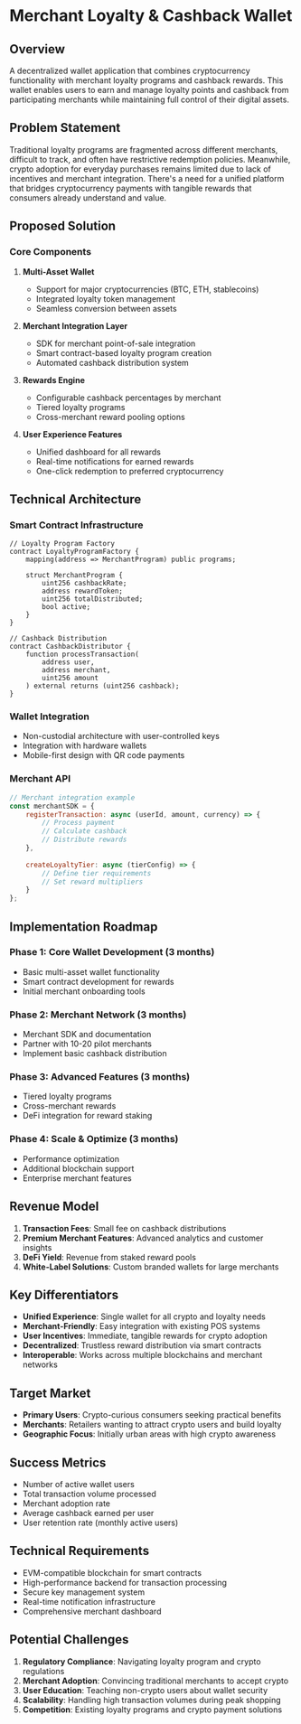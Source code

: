 # Merchant Loyalty & Cashback Wallet

## Overview

A decentralized wallet application that combines cryptocurrency functionality with merchant loyalty programs and cashback rewards. This wallet enables users to earn and manage loyalty points and cashback from participating merchants while maintaining full control of their digital assets.

## Problem Statement

Traditional loyalty programs are fragmented across different merchants, difficult to track, and often have restrictive redemption policies. Meanwhile, crypto adoption for everyday purchases remains limited due to lack of incentives and merchant integration. There's a need for a unified platform that bridges cryptocurrency payments with tangible rewards that consumers already understand and value.

## Proposed Solution

### Core Components

1. **Multi-Asset Wallet**
   - Support for major cryptocurrencies (BTC, ETH, stablecoins)
   - Integrated loyalty token management
   - Seamless conversion between assets

2. **Merchant Integration Layer**
   - SDK for merchant point-of-sale integration
   - Smart contract-based loyalty program creation
   - Automated cashback distribution system

3. **Rewards Engine**
   - Configurable cashback percentages by merchant
   - Tiered loyalty programs
   - Cross-merchant reward pooling options

4. **User Experience Features**
   - Unified dashboard for all rewards
   - Real-time notifications for earned rewards
   - One-click redemption to preferred cryptocurrency

## Technical Architecture

### Smart Contract Infrastructure
```solidity
// Loyalty Program Factory
contract LoyaltyProgramFactory {
    mapping(address => MerchantProgram) public programs;
    
    struct MerchantProgram {
        uint256 cashbackRate;
        address rewardToken;
        uint256 totalDistributed;
        bool active;
    }
}

// Cashback Distribution
contract CashbackDistributor {
    function processTransaction(
        address user,
        address merchant,
        uint256 amount
    ) external returns (uint256 cashback);
}
```

### Wallet Integration
- Non-custodial architecture with user-controlled keys
- Integration with hardware wallets
- Mobile-first design with QR code payments

### Merchant API
```javascript
// Merchant integration example
const merchantSDK = {
    registerTransaction: async (userId, amount, currency) => {
        // Process payment
        // Calculate cashback
        // Distribute rewards
    },
    
    createLoyaltyTier: async (tierConfig) => {
        // Define tier requirements
        // Set reward multipliers
    }
};
```

## Implementation Roadmap

### Phase 1: Core Wallet Development (3 months)
- Basic multi-asset wallet functionality
- Smart contract development for rewards
- Initial merchant onboarding tools

### Phase 2: Merchant Network (3 months)
- Merchant SDK and documentation
- Partner with 10-20 pilot merchants
- Implement basic cashback distribution

### Phase 3: Advanced Features (3 months)
- Tiered loyalty programs
- Cross-merchant rewards
- DeFi integration for reward staking

### Phase 4: Scale & Optimize (3 months)
- Performance optimization
- Additional blockchain support
- Enterprise merchant features

## Revenue Model

1. **Transaction Fees**: Small fee on cashback distributions
2. **Premium Merchant Features**: Advanced analytics and customer insights
3. **DeFi Yield**: Revenue from staked reward pools
4. **White-Label Solutions**: Custom branded wallets for large merchants

## Key Differentiators

- **Unified Experience**: Single wallet for all crypto and loyalty needs
- **Merchant-Friendly**: Easy integration with existing POS systems
- **User Incentives**: Immediate, tangible rewards for crypto adoption
- **Decentralized**: Trustless reward distribution via smart contracts
- **Interoperable**: Works across multiple blockchains and merchant networks

## Target Market

- **Primary Users**: Crypto-curious consumers seeking practical benefits
- **Merchants**: Retailers wanting to attract crypto users and build loyalty
- **Geographic Focus**: Initially urban areas with high crypto awareness

## Success Metrics

- Number of active wallet users
- Total transaction volume processed
- Merchant adoption rate
- Average cashback earned per user
- User retention rate (monthly active users)

## Technical Requirements

- EVM-compatible blockchain for smart contracts
- High-performance backend for transaction processing
- Secure key management system
- Real-time notification infrastructure
- Comprehensive merchant dashboard

## Potential Challenges

1. **Regulatory Compliance**: Navigating loyalty program and crypto regulations
2. **Merchant Adoption**: Convincing traditional merchants to accept crypto
3. **User Education**: Teaching non-crypto users about wallet security
4. **Scalability**: Handling high transaction volumes during peak shopping
5. **Competition**: Existing loyalty programs and crypto payment solutions